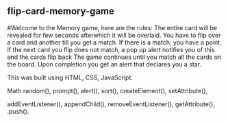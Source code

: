## flip-card-memory-game
#Welcome to the Memory game, here are the rules:
The entire card will be revealed for few seconds afterwhich it will be overlaid.
You have to flip over a card and another till you get a match.
If there is a match; you have a point.
If the next card you flip does not match, a pop up alert notifies you of this and the cards flip back
The game continues until you match all the cards on the board.
Upon completion you get an alert that declares you a star.

This was built using HTML, CSS, JavaScript.

Math.random(), prompt(), alert(), sort(), createElement(), setAttribute(), 

addEventListener(), appendChild(), removeEventListener(), getAttribute(), .push().
